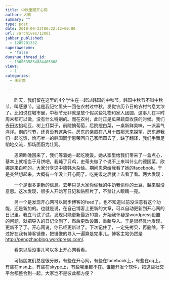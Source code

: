 ```yaml
---
title: 中秋重回开心网
author: 大鹏
summary: ""
type: post
date: 2010-09-23T00:22:12+00:00
url: /archives/12081
jabber_published:
  - 1285201332
superawesome:
  - 'false'
duoshuo_thread_id:
  - 1360835854884405368
views:
  - 1
categories:
  - 未分类

---
```

　　昨天，我们留在这里的4个学生在一起过韩国的中秋节。韩国中秋节不叫中秋节，叫感恩节。这是我记忆里头一回在农村过中秋，发觉农历节日的农村气息太浓了。比如说在城市里，中秋节无非就是放个假买些礼物和家人团圆，这事儿在平时周末都可以做，没有什么特别的。而在农村，此时正是瓜果蔬菜收获的时候。我们去田边掐毛豆，树上打梨子，前院摘葡萄，后院挖白菜，一桌新鲜美味，一派喜气洋洋。别的时节，还真没有这条件。房东的亲戚在八月十四那天来探望，房东邀我们一起吃饭，恰巧唯一的韩国同学恩荣回自己家团圆去了，缺了翻译，我们手舞足蹈地交流，那场面蔚为壮观。

　　恩荣昨晚回来了，我们等着她一起吃晚饭。她从家里给我们带来了一盒点心，基本上就相当于月饼吧，我炖了只鸡，史蒂夫做了个说不上来叫什么的德国菜，欣娜是来白吃的。大家分享这中德韩大杂烩。期间恩荣给我看了她的facebook。于是突然想起来，大概有一年没上开心网了。吃完饭之后就上去看了看。两大发现：
  
　　一个是很多更新的信息。去年只见大家你偷我的牛奶我偷你的土豆，越来越没意思。这次发现，很多人开始写日记和贴照片了，不禁让人眼睛一亮。

　　另一个是发现开心网可以同步博客的feed了。也不知道以前没注意有这个功能，还是新加的。也就是说，在自己博客上更新的文章，可以自动更新到开心网的日记里。我立马试了试，发现只能更新最近10篇。开始我怀疑是wordpress设置的问题，就把导入的日记全删了，然后更改设置，重新导入。于是很杯具地发现，更新不了了。开心网说，你已经更新过了。下次记住了，一定先拷贝，再删除。不过好在我有博客镜像，把镜像的导入一遍算是完事儿。博客主站仍然是 <http://pengzhaoblog.wordpress.com/>.

　　看来以后没事儿可以多上开心网看看。
  
　　可惜朋友们总是很分散，有些在开心网，有些在facebook上，有些在qq上，有些在msn上，有些在skype上，有些哪里都不在。谁能开发个软件，把这些社交平台都整合到一起，大家岂不是彼此都方便？
